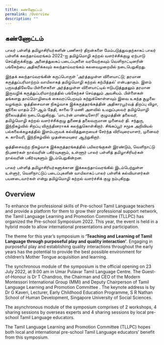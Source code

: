 ```yaml
---
title: கண்ணோட்டம்
permalink: /Overview
description: ""
---
```

## **கண்ணோட்டம்**


பாலர் பள்ளித் தமிழாசிரியர்களின் பணிசார் திறன்களை மேம்படுத்துவதற்காகப்  பாலர் பள்ளிக் கலந்தாய்வரங்கம் 2022-ஐ தமிழ்மொழி கற்றல் வளர்ச்சிக்குழு ஏற்பாடு செய்திருக்கிறது. அனைத்துலகப் படைப்புகளை வரவேற்கவும் வெளிநாட்டினரின் பங்கேற்பை அதிகரிக்கவும் கலந்தாய்வரங்கம் கலவைமுறையில் நடைபெறுகிறது.

இந்தக் கலந்தாய்வரங்கின் கருப்பொருள் ‘அர்த்தமுள்ள விளையாட்டு; தரமான கருத்துப்பரிமாற்றம் வாயிலாகத் தமிழ்மொழி கற்றல் கற்பித்தல்’ என்பதாகும். இளம் பருவத்திலேயே பிள்ளைகளை அர்த்தமுள்ள விளையாட்டில் ஈடுபடுத்துதலும் தரமான இருவழிக் கருத்துப்பரிமாற்றத்தில் பங்கேற்கச் செய்தலும் அவசியம். பிள்ளைகள்  தங்களது தாய்மொழியைக் கைவரப்பெறவும் கற்றுக்கொள்ளவும் இவை உகந்த சூழலை வழங்கும்.
ஒத்திசைவான நிகழ்வாக இக்கருத்தரங்கத்தின் அதிகாரபூர்வத் திறப்பு விழா, ஜூலை மாதம் 23-ஆம் தேதி, காலை 9 மணி அளவில் உமறுப்புலவர் தமிழ்மொழி நிலையத்தில் நடைபெறுகிறது. ‘மாடர்ன் மாண்டிசோரி’ குழுமத்தின் தலைவர், தமிழ்மொழி கற்றல் வளர்ச்சிக்குழு துணைத் தலைவருமான முனைவர் தி. சந்துரு, இந்நிகழ்வில் சிறப்பு விருந்தினராகக்  கலந்துகொள்கிறார்.  சிங்கப்பூர் சமூக அறிவியல் பல்கலைக்கழகத்தில் இளம்பருவக் கல்வித்துறையைச் சேர்ந்த விரிவுரையாளர், முனைவர் க. காவேரி, இந்நிகழ்வில் முதன்மையுரை ஆற்றுகிறார். 

ஒத்திசைவற்ற நிகழ்வாக இக்கருத்தரங்கத்தில் பயிலரங்குகள் இரண்டும், வெளிநாட்டு நிபுணர்கள் நால்வரின் பகிர்வுகளும், உள்ளூர் பாலர் பள்ளித் தமிழாசிரியர்கள் நால்வரின் பகிர்வுகளும் இடம்பெறுகின்றன. 

பாலர் பள்ளித் தமிழாசிரியர்களுக்கான இக்கலந்தாய்வரங்கில் இடம்பெற்றுள்ள உள்ளுர், வெளிநாட்டுப் படைப்புகளின் வாயிலாகப் பாலர் பள்ளிக் கல்வியாளர்கள் பயனடைவார்கள் என்று தமிழ்மொழி கற்றல் வளர்ச்சிக் குழு நம்புகிறது.

## **Overview**
		
To enhance the professional skills of Pre-school Tamil Language teachers and provide a platform for them to grow their professional support network, the Tamil Language Learning and Promotion Committee (TLLPC) has organized the Pre-school Symposium 2022. This year, the event is held in a hybrid mode to allow international presentations and participation.

The theme for this year’s symposium is **‘Teaching and Learning of Tamil Language through purposeful play and quality interaction’**. Engaging in purposeful play and establishing quality interactions throughout the early years has the potential to provide the best possible environment for children’s Mother Tongue acquisition and learning.

The synchronous module of the symposium is the official opening on 23 July 2022, at 9.00 am in Umar Pulavar Tamil Language Centre. The Guest-of-Honour is Dr T Chandroo, the Chairman and CEO of the Modern Montessori International Group (MMI) and Deputy Chairperson of Tamil Language Learning and Promotion Committee . The keynote address is by Dr G Kaveri, Lecturer, Early Childhood Education Programme, S R Nathan School of Human Development, Singapore University of Social Sciences.

The asynchronous module of the symposium comprises of 2 workshops, 4 sharing sessions by overseas experts and 4 sharing sessions by local pre-school Tamil Language educators.

The Tamil Language Learning and Promotion Committee (TLLPC) hopes both local and international pre-school Tamil Language educators’ benefit from this symposium.